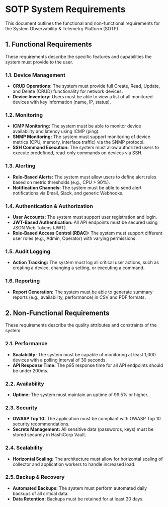 # SOTP System Requirements

This document outlines the functional and non-functional requirements for the System Observability & Telemetry Platform (SOTP).

## 1. Functional Requirements

These requirements describe the specific features and capabilities the system must provide to the user.

### 1.1. Device Management
* **CRUD Operations:** The system must provide full Create, Read, Update, and Delete (CRUD) functionality for network devices.
* **Device Inventory:** Users must be able to view a list of all monitored devices with key information (name, IP, status).

### 1.2. Monitoring
* **ICMP Monitoring:** The system must be able to monitor device availability and latency using ICMP (ping).
* **SNMP Monitoring:** The system must support monitoring of device metrics (CPU, memory, interface traffic) via the SNMP protocol.
* **SSH Command Execution:** The system must allow authorized users to execute predefined, read-only commands on devices via SSH.

### 1.3. Alerting
* **Rule-Based Alerts:** The system must allow users to define alert rules based on metric thresholds (e.g., CPU > 90%).
* **Notification Channels:** The system must be able to send alert notifications via Email, Slack, and generic Webhooks.

### 1.4. Authentication & Authorization
* **User Accounts:** The system must support user registration and login.
* **JWT-Based Authentication:** All API endpoints must be secured using JSON Web Tokens (JWT).
* **Role-Based Access Control (RBAC):** The system must support different user roles (e.g., Admin, Operator) with varying permissions.

### 1.5. Audit Logging
* **Action Tracking:** The system must log all critical user actions, such as creating a device, changing a setting, or executing a command.

### 1.6. Reporting
* **Report Generation:** The system must be able to generate summary reports (e.g., availability, performance) in CSV and PDF formats.

## 2. Non-Functional Requirements

These requirements describe the quality attributes and constraints of the system.

### 2.1. Performance
* **Scalability:** The system must be capable of monitoring at least 1,000 devices with a polling interval of 30 seconds.
* **API Response Time:** The p95 response time for all API endpoints should be under 200ms.

### 2.2. Availability
* **Uptime:** The system must maintain an uptime of 99.5% or higher.

### 2.3. Security
* **OWASP Top 10:** The application must be compliant with OWASP Top 10 security recommendations.
* **Secrets Management:** All sensitive data (passwords, keys) must be stored securely in HashiCorp Vault.

### 2.4. Scalability
* **Horizontal Scaling:** The architecture must allow for horizontal scaling of collector and application workers to handle increased load.

### 2.5. Backup & Recovery
* **Automated Backups:** The system must perform automated daily backups of all critical data.
* **Data Retention:** Backups must be retained for at least 30 days.